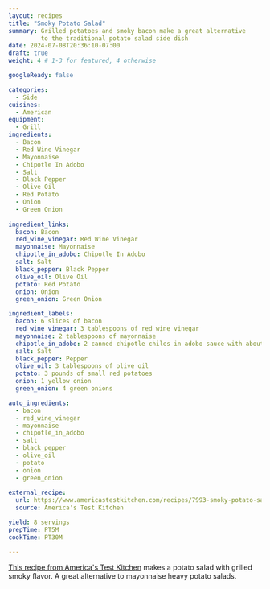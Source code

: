 ```yaml
---
layout: recipes
title: "Smoky Potato Salad"
summary: Grilled potatoes and smoky bacon make a great alternative 
         to the traditional potato salad side dish
date: 2024-07-08T20:36:10-07:00
draft: true
weight: 4 # 1-3 for featured, 4 otherwise

googleReady: false

categories:
  - Side
cuisines:
  - American
equipment:
  - Grill
ingredients:
  - Bacon
  - Red Wine Vinegar
  - Mayonnaise
  - Chipotle In Adobo
  - Salt
  - Black Pepper
  - Olive Oil
  - Red Potato
  - Onion
  - Green Onion
  
ingredient_links:
  bacon: Bacon
  red_wine_vinegar: Red Wine Vinegar
  mayonnaise: Mayonnaise
  chipotle_in_adobo: Chipotle In Adobo
  salt: Salt
  black_pepper: Black Pepper
  olive_oil: Olive Oil
  potato: Red Potato
  onion: Onion
  green_onion: Green Onion

ingredient_labels:
  bacon: 6 slices of bacon
  red_wine_vinegar: 3 tablespoons of red wine vinegar
  mayonnaise: 2 tablespoons of mayonnaise
  chipotle_in_adobo: 2 canned chipotle chiles in adobo sauce with about 1 teaspoon of the sauce
  salt: Salt
  black_pepper: Pepper
  olive_oil: 3 tablespoons of olive oil
  potato: 3 pounds of small red potatoes
  onion: 1 yellow onion
  green_onion: 4 green onions

auto_ingredients:
  - bacon
  - red_wine_vinegar
  - mayonnaise
  - chipotle_in_adobo
  - salt
  - black_pepper
  - olive_oil
  - potato
  - onion
  - green_onion
  
external_recipe:
  url: https://www.americastestkitchen.com/recipes/7993-smoky-potato-salad
  source: America's Test Kitchen

yield: 8 servings
prepTime: PT5M
cookTime: PT30M

---
```


[This recipe from America's Test Kitchen](https://www.americastestkitchen.com/recipes/7993-smoky-potato-salad) makes a 
potato salad with grilled smoky flavor. A great alternative to mayonnaise heavy potato salads.
